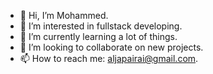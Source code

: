 - 👋 Hi, I’m Mohammed.
- 👀 I’m interested in fullstack developing.
- 🌱 I’m currently learning a lot of things.
- 💞️ I’m looking to collaborate on new projects.
- 📫 How to reach me: aljapairai@gmail.com.

<!---
GitHubAccountUsername/GitHubAccountUsername is a ✨ special ✨ repository because its `README.md` (this file) appears on your GitHub profile.
You can click the Preview link to take a look at your changes.
--->
